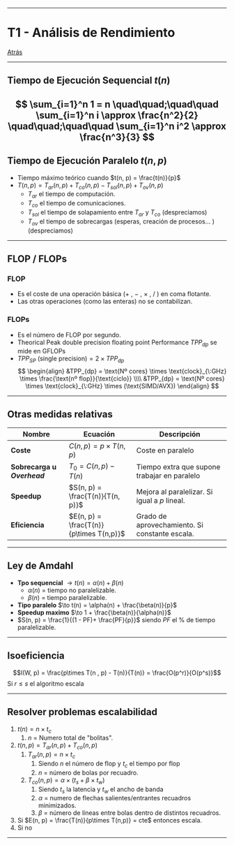 
---
# T1 - Análisis de Rendimiento

[Atrás](../README.md)

---
## Tiempo de Ejecución Sequencial  $t(n)$ 

$$
\sum_{i=1}^n 1 = n \quad\quad;\quad\quad \sum_{i=1}^n i \approx \frac{n^2}{2} \quad\quad;\quad\quad \sum_{i=1}^n i^2 \approx \frac{n^3}{3}
$$
---
## Tiempo de Ejecución Paralelo $t(n, p)$ 

- Tiempo máximo teórico cuando $t(n, p) = \frac{t(n)}{p}$
- $T(n, p) = T_{ar}(n, p) + T_{co}(n, p) - T_{sol}(n, p) + T_{ov}(n, p)$
	- $T_{ar}$ el tiempo de computación.
	- $T_{co}$ el tiempo de comunicaciones.
	- $T_{sol}$ el tiempo de solapamiento entre $T_{ar}$ y $T_{co}$ (despreciamos)
	- $T_{ov}$ el tiempo de sobrecargas (esperas, creación de procesos... ) (despreciamos)
---
## FLOP / FLOPs
### FLOP
- Es el coste de una operación básica ($+$ , $-$ , $\times$ , $/$ ) en coma flotante.
- Las  otras operaciones (como las enteras) no se contabilizan.
### FLOPs
- Es el número de FLOP por segundo.
- Theorical Peak double precision floating point Performance $TPP_{dp}$ se mide en GFLOPs
- $TPP_{SP} \:\text{(single precision)} = 2\times TPP_{dp}$
$$
\begin{align}
&TPP_{dp} = \text{Nº cores} \times \text{clock}_{\:GHz} \times \frac{\text{nº flop}}{\text{ciclo}} \\\\
&TPP_{dp} = \text{Nº cores} \times \text{clock}_{\:GHz} \times (\text{SIMD/AVX})
\end{align}
$$

---

## Otras medidas relativas

| Nombre                      | Ecuación                                | Descripción                                    |
| --------------------------- | --------------------------------------- | ---------------------------------------------- |
| **Coste**                   | $C(n, p) = p \times T(n, p)$            | Coste en paralelo                              |
| **Sobrecarga u *Overhead*** | $T_0 = C(n, p) - T(n)$                  | Tiempo extra que supone trabajar en paralelo   |
| **Speedup**                 | $S(n, p) = \frac{T(n)}{T(n, p)}$        | Mejora al paralelizar. Si igual a $p$ lineal.  |
| **Eficiencia**              | $E(n, p) = \frac{T(n)}{p\times T(n,p)}$ | Grado de aprovechamiento. Si constante escala. |

---
## Ley de Amdahl

- **Tpo sequencial** $\to t(n) = \alpha(n) + \beta(n)$
	- $\alpha(n)$ = tiempo no paralelizable.
	- $\beta(n)$ = tiempo paralelizable.
- **Tipo paralelo** $\to t(n) = \alpha(n) + \frac{\beta(n)}{p}$
- **Speedup maximo** $\to 1 + \frac{\beta(n)}{\alpha(n)}$
- $S(n, p) = \frac{1}{(1 - PF)+ \frac{PF}{p}}$ siendo $PF$ el % de tiempo paralelizable.
---
## Isoeficiencia
$$I(W, p) = \frac{p\times T(n , p) - T(n)}{T(n)} = \frac{O(p^r)}{O(p^s)}$$
Si $r \leq s$ el algoritmo escala
 
---
## Resolver problemas escalabilidad
1. $t(n) = n \times t_c$
	1. $n$ = Numero total de "bolitas".
2. $t(n, p) = T_{ar}(n, p) + T_{co}(n, p)$
	1. $T_{ar}(n, p) = n \times t_c$ 
		1. Siendo $n$ el número de flop y $t_c$ el tiempo por flop
		2. $n$ = número de bolas por recuadro.
	2. $T_{co}(n, p) = \alpha \times(t_s + \beta \times t_w)$
		1. Siendo $t_s$ la latencia y $t_w$ el ancho de banda
		2. $\alpha$ = numero de flechas salientes/entrantes recuadros minimizados.
		3. $\beta$ = número de líneas entre bolas dentro de distintos recuadros.
3. Si $E(n, p) = \frac{T(n)}{p\times T(n,p)} = cte$  entonces escala.
4. Si no 

---
